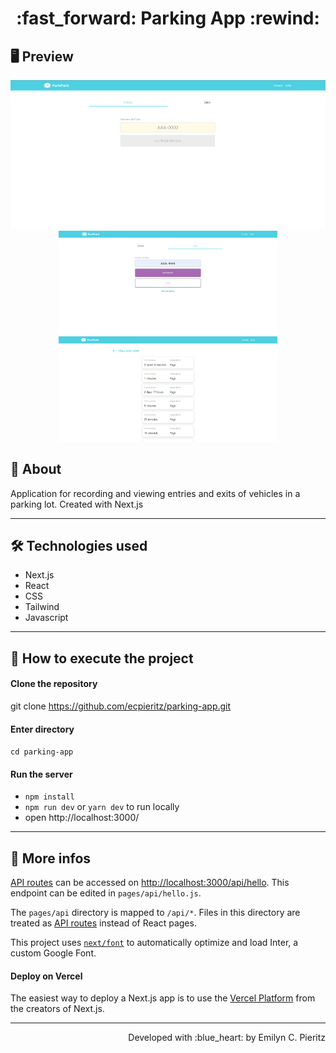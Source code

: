 <h1 align = "center"> :fast_forward: Parking App :rewind: </h1>

## 🖥 Preview
<p align = "center">
  <img src = "https://raw.githubusercontent.com/ecpieritz/parking-app/afab38cfb6d7160d8b3741c49e83081f748d51bb/public/imgs/pp-print-01.png" width = "700" height = "auto">
  <img src = "https://raw.githubusercontent.com/ecpieritz/parking-app/afab38cfb6d7160d8b3741c49e83081f748d51bb/public/imgs/pp-print-02.png" width = "350" height = "auto">
  <img src = "https://raw.githubusercontent.com/ecpieritz/parking-app/afab38cfb6d7160d8b3741c49e83081f748d51bb/public/imgs/pp-print-03.png" width = "350" height = "auto">
</p>

## 📖 About
<p>Application for recording and viewing entries and exits of vehicles in a parking lot. Created with Next.js</p>

---

## 🛠 Technologies used
- Next.js
- React
- CSS
- Tailwind
- Javascript

---

## 🚀 How to execute the project
#### Clone the repository
git clone https://github.com/ecpieritz/parking-app.git

#### Enter directory
`cd parking-app`

#### Run the server
- `npm install`
- `npm run dev` or `yarn dev` to run locally
- open http://localhost:3000/ 

---

## 📝 More infos
[API routes](https://nextjs.org/docs/api-routes/introduction) can be accessed on [http://localhost:3000/api/hello](http://localhost:3000/api/hello). This endpoint can be edited in `pages/api/hello.js`.

The `pages/api` directory is mapped to `/api/*`. Files in this directory are treated as [API routes](https://nextjs.org/docs/api-routes/introduction) instead of React pages.

This project uses [`next/font`](https://nextjs.org/docs/basic-features/font-optimization) to automatically optimize and load Inter, a custom Google Font.

#### Deploy on Vercel

The easiest way to deploy a Next.js app is to use the [Vercel Platform](https://vercel.com/new?utm_medium=default-template&filter=next.js&utm_source=create-next-app&utm_campaign=create-next-app-readme) from the creators of Next.js.

---
<p align = "right">Developed with :blue_heart: by Emilyn C. Pieritz</p>
